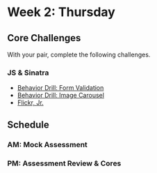 # Week 2: Thursday

## Core Challenges
With your pair, complete the following challenges.

### JS & Sinatra
* [Behavior Drill: Form Validation](https://github.com/otters-2014/behavior-drill-form-validation-challenge)
* [Behavior Drill: Image Carousel](https://github.com/otters-2014/behavior-drill-image-carousel-challenge)
* [Flickr, Jr.](https://github.com/otters-2014/flickr-jr-challenge)


## Schedule
### AM: Mock Assessment
### PM: Assessment Review & Cores


